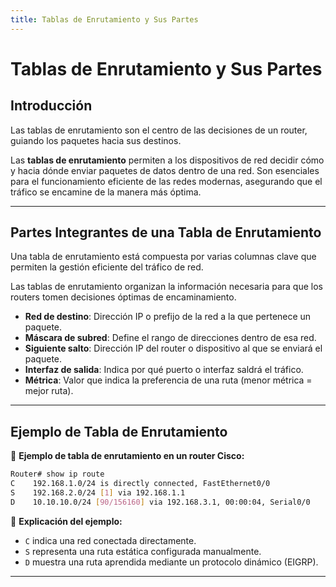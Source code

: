 ```yaml
---
title: Tablas de Enrutamiento y Sus Partes
---
```


# Tablas de Enrutamiento y Sus Partes

## Introducción

<div class="custom-quote">Las tablas de enrutamiento son el centro de las decisiones de un router, guiando los paquetes hacia sus destinos.</div>

Las **tablas de enrutamiento** permiten a los dispositivos de red decidir cómo y hacia dónde enviar paquetes de datos dentro de una red. Son esenciales para el funcionamiento eficiente de las redes modernas, asegurando que el tráfico se encamine de la manera más óptima.

---

## Partes Integrantes de una Tabla de Enrutamiento

Una tabla de enrutamiento está compuesta por varias columnas clave que permiten la gestión eficiente del tráfico de red.

<div class="custom-quote">Las tablas de enrutamiento organizan la información necesaria para que los routers tomen decisiones óptimas de encaminamiento.</div>

- **Red de destino**: Dirección IP o prefijo de la red a la que pertenece un paquete.
- **Máscara de subred**: Define el rango de direcciones dentro de esa red.
- **Siguiente salto**: Dirección IP del router o dispositivo al que se enviará el paquete.
- **Interfaz de salida**: Indica por qué puerto o interfaz saldrá el tráfico.
- **Métrica**: Valor que indica la preferencia de una ruta (menor métrica = mejor ruta).

---

## Ejemplo de Tabla de Enrutamiento

📌 **Ejemplo de tabla de enrutamiento en un router Cisco:**

```bash
Router# show ip route
C    192.168.1.0/24 is directly connected, FastEthernet0/0
S    192.168.2.0/24 [1] via 192.168.1.1
D    10.10.10.0/24 [90/156160] via 192.168.3.1, 00:00:04, Serial0/0
```

🔹 **Explicación del ejemplo:**

- `C` indica una red conectada directamente.
- `S` representa una ruta estática configurada manualmente.
- `D` muestra una ruta aprendida mediante un protocolo dinámico (EIGRP).

---